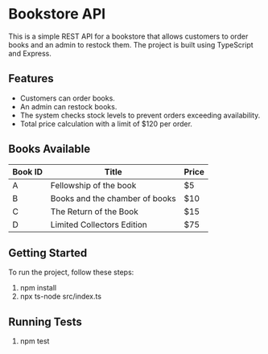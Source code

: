 # Bookstore API

This is a simple REST API for a bookstore that allows customers to order books and an admin to restock them. The project is built using TypeScript and Express.

## Features

- Customers can order books.
- An admin can restock books.
- The system checks stock levels to prevent orders exceeding availability.
- Total price calculation with a limit of $120 per order.

## Books Available

| Book ID | Title                                     | Price |
|---------|-------------------------------------------|-------|
| A       | Fellowship of the book                   | $5    |
| B       | Books and the chamber of books           | $10   |
| C       | The Return of the Book                   | $15   |
| D       | Limited Collectors Edition                | $75   |

## Getting Started

To run the project, follow these steps:

1. npm install
2. npx ts-node src/index.ts

## Running Tests

1. npm test

